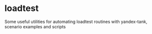 # loadtest
Some useful utilities for automating loadtest routines with yandex-tank, scenario examples and scripts
